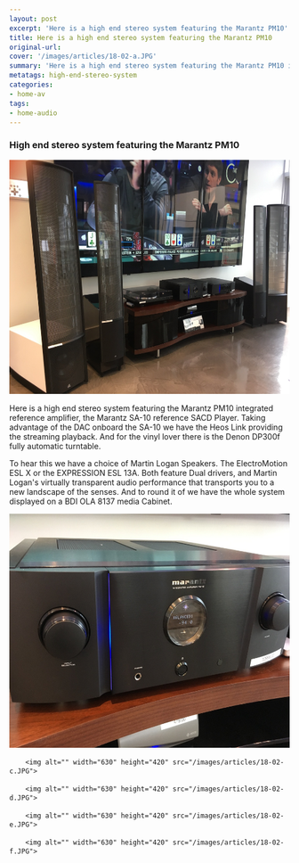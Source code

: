 ```yaml
---
layout: post
excerpt: 'Here is a high end stereo system featuring the Marantz PM10'
title: Here is a high end stereo system featuring the Marantz PM10
original-url:
cover: '/images/articles/18-02-a.JPG'
summary: 'Here is a high end stereo system featuring the Marantz PM10 integrated reference amplifier, the Marantz SA-10 reference SACD Player.'
metatags: high-end-stereo-system
categories:
- home-av
tags:
- home-audio
---
```

<div class="post-body entry-content" id="post-body-4174872115541856377" itemprop="description articleBody">
	<div style="text-align: left;">
		<h3>High end stereo system featuring the Marantz PM10</h3>
		<img alt="" width="630" height="420" src="/images/articles/18-02-a.JPG">
		<p>Here is a high end stereo system featuring the Marantz PM10 integrated reference amplifier, the Marantz SA-10 reference SACD Player. Taking advantage of the DAC onboard the SA-10 we have the Heos Link providing the streaming playback. And for the vinyl lover there is the Denon DP300f fully automatic turntable.</p>
		<p>To hear this we have a choice of Martin Logan Speakers. The ElectroMotion ESL X or the EXPRESSION ESL 13A. Both feature Dual drivers, and Martin Logan's virtually transparent audio performance that transports you to a new landscape of the senses. And to round it of we have the whole system displayed on a BDI OLA 8137 media Cabinet.</p>
	</div>
		<img alt="" width="630" height="420" src="/images/articles/18-02-b.JPG">

		<img alt="" width="630" height="420" src="/images/articles/18-02-c.JPG">

		<img alt="" width="630" height="420" src="/images/articles/18-02-d.JPG">

		<img alt="" width="630" height="420" src="/images/articles/18-02-e.JPG">

		<img alt="" width="630" height="420" src="/images/articles/18-02-f.JPG">

</div>
